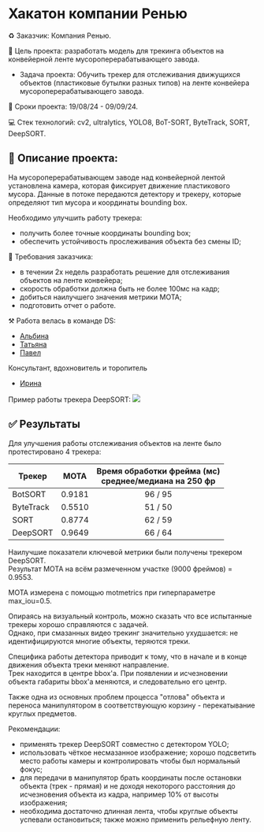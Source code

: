 # Хакатон компании Ренью
♻️ Заказчик: Компания Ренью.

📑 Цель проекта: разработать модель для трекинга объектов на конвейерной ленте мусороперерабатывающего завода. 
   - Задача проекта:  Обучить трекер для отслеживания движущихся объектов (пластиковые бутылки разных типов) на ленте конвейера мусороперерабатывающего завода. 

📌 Сроки проекта: 19/08/24 - 09/09/24.

💻 Стек технологий: cv2, ultralytics, YOLO8, BoT-SORT, ByteTrack, SORT, DeepSORT.

## 📝 Описание проекта:
На мусороперерабатывающем заводе над конвейерной лентой установлена камера, которая фиксирует движение пластикового мусора. Данные в потоке передаются детектору и трекеру, которые определяют тип мусора и координаты bounding box.

Необходимо улучшить работу трекера:
- получить более точные координаты bounding box;
- обеспечить устойчивость прослеживания объекта без смены ID;

📌 Требования заказчика:
* в течении 2х недель разработать решение для отслеживания объектов на ленте конвейера;
* скорость обработки должна быть не более 100мс на кадр;
* добиться наилучшего значения метрики MOTA;
* подготовить отчет о работе.

⚒️ Работа велась в команде DS:
- [Альбина](https://github.com/usaeva-a)
- [Татьяна](https://github.com/GilevaTanya) 
- [Павел](https://github.com/keyboardnorth) 

Консультант, вдохновитель и торопитель
- [Ирина](https://github.com/falsednk)

Пример работы трекера DeepSORT:
![](pics/example.gif)


## ✅ Результаты
Для улучшения работы отслеживания объектов на ленте было протестировано 4 трекера: 

| Трекер | MOTA | Время обработки фрейма (мс) <br> среднее/медиана на 250 фр |
| --- | --- | :-: |
| BotSORT | 0.9181 | 96 / 95 |
| ByteTrack | 0.5510 | 51 / 50 |
| SORT | 0.8774 | 62 / 59 |
| DeepSORT | 0.9649 | 66 / 64 |

Наилучшие показатели ключевой метрики были получены трекером DeepSORT.\
Результат MOTA на всём размеченном участке (9000 фреймов) = 0.9553.

MOTA измерена с помощью motmetrics при гиперпараметре max_iou=0.5.

Опираясь на визуальный контроль, можно сказать что все испытанные трекеры хорошо справляются с задачей.\
Однако, при смазанных видео трекинг значительно ухудшается: не идентифицируются многие объекты, теряются треки.

Специфика работы детектора приводит к тому, что в начале и в конце движения объекта треки меняют направление.\
Трек находится в центре bbox'а. При появлении и исчезновении объекта габариты bbox'а меняются, и следовательно его центр.

Также одна из основных проблем процесса "отлова" объекта и переноса манипулятором в соответствующую корзину - перекатывание круглых предметов.

Рекомендации:
- применять трекер DeepSORT совместно с детектором YOLO;
- использовать чёткое несмазанное изображение; хорошо подсветить место работы камеры и контролировать чтобы был нормальный фокус;
- для передачи в манипулятор брать координаты после остановки объекта (трек - прямая) и не доходя некоторого расстояния до исчезновения объекта из кадра, например 10% от высоты изображения;
- необходима достаточно длинная лента, чтобы круглые объекты успевали остановиться; также можно применить рельефную ленту.
